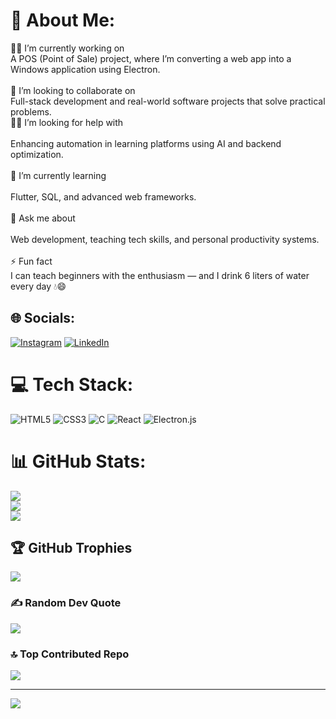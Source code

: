 # 💫 About Me:
🧑‍💻 I’m currently working on<br>A POS (Point of Sale) project, where I’m converting a web app into a Windows application using Electron.<br><br>🤝 I’m looking to collaborate on<br>Full-stack development and real-world software projects that solve practical problems.<br>🙋‍♂️ I’m looking for help with<br><br>Enhancing automation in learning platforms using AI and backend optimization.<br><br>🌱 I’m currently learning<br><br>Flutter, SQL, and advanced web frameworks.<br><br>💬 Ask me about<br><br>Web development, teaching tech skills, and personal productivity systems.<br><br>⚡ Fun fact<br>I can teach beginners  with the  enthusiasm — and I drink 6 liters of water every day 💧😄


## 🌐 Socials:
[![Instagram](https://img.shields.io/badge/Instagram-%23E4405F.svg?logo=Instagram&logoColor=white)](https://instagram.com/@NAVEEN_VIDHVITHA) [![LinkedIn](https://img.shields.io/badge/LinkedIn-%230077B5.svg?logo=linkedin&logoColor=white)](https://linkedin.com/in/Naveen-Vidhvitha) 

# 💻 Tech Stack:
![HTML5](https://img.shields.io/badge/html5-%23E34F26.svg?style=for-the-badge&logo=html5&logoColor=white) ![CSS3](https://img.shields.io/badge/css3-%231572B6.svg?style=for-the-badge&logo=css3&logoColor=white) ![C](https://img.shields.io/badge/c-%2300599C.svg?style=for-the-badge&logo=c&logoColor=white) ![React](https://img.shields.io/badge/react-%2320232a.svg?style=for-the-badge&logo=react&logoColor=%2361DAFB) ![Electron.js](https://img.shields.io/badge/Electron-191970?style=for-the-badge&logo=Electron&logoColor=white)
# 📊 GitHub Stats:
![](https://github-readme-stats.vercel.app/api?username=naveen-77&theme=dark&hide_border=false&include_all_commits=true&count_private=false)<br/>
![](https://nirzak-streak-stats.vercel.app/?user=naveen-77&theme=dark&hide_border=false)<br/>
![](https://github-readme-stats.vercel.app/api/top-langs/?username=naveen-77&theme=dark&hide_border=false&include_all_commits=true&count_private=false&layout=compact)

## 🏆 GitHub Trophies
![](https://github-profile-trophy.vercel.app/?username=naveen-77&theme=radical&no-frame=false&no-bg=true&margin-w=4)

### ✍️ Random Dev Quote
![](https://quotes-github-readme.vercel.app/api?type=horizontal&theme=radical)

### 🔝 Top Contributed Repo
![](https://github-contributor-stats.vercel.app/api?username=naveen-77&limit=5&theme=dark&combine_all_yearly_contributions=true)

---
[![](https://visitcount.itsvg.in/api?id=naveen-77&icon=0&color=0)](https://visitcount.itsvg.in)

<!-- Proudly created with GPRM ( https://gprm.itsvg.in ) -->

